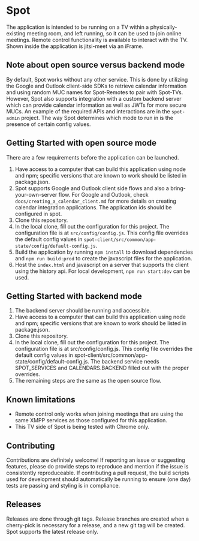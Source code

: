 # Spot

The application is intended to be running on a TV within a physically-existing meeting room, and left running, so it can be used to join online meetings. Remote control functionality is available to interact with the TV. Shown inside the application is jitsi-meet via an iFrame.

## Note about open source versus backend mode
By default, Spot works without any other service. This is done by utilizing the Google and Outlook client-side SDKs to retrieve calendar information and using random MUC names for Spot-Remotes to pair with Spot-TVs. However, Spot also supports integration with a custom backend server which can provide calendar information as well as JWTs for more secure MUCs. An example of the required APIs and interactions are in the `spot-admin` project. The way Spot determines which mode to run in is the presence of certain config values.

## Getting Started with open source mode
There are a few requirements before the application can be launched.
1. Have access to a computer that can build this application using node and npm; specific versions that are known to work should be listed in package.json.
1. Spot supports Google and Outlook client side flows and also a bring-your-own-server flow. For Google and Outlook, check `docs/creating_a_calendar_client.md` for more details on creating calendar integration applications. The application ids should be configured in spot.
1. Clone this repository.
1. In the local clone, fill out the configuration for this project. The configuration file is at `src/config/config.js`. This config file overrides the default config values in `spot-client/src/common/app-state/config/default-config.js`.
1. Build the application by running `npm install` to download dependencies and `npm run build:prod` to create the javascript files for the application.
1. Host the `index.html` and javascript on a server that supports the client using the history api. For local development, `npm run start:dev` can be used.

## Getting Started with backend mode
1. The backend server should be running and accessible. 
1. Have access to a computer that can build this application using node and npm; specific versions that are known to work should be listed in package.json.
1. Clone this repository.
1. In the local clone, fill out the configuration for this project. The configuration file is at src/config/config.js. This config file overrides the default config values in spot-client/src/common/app-state/config/default-config.js. The backend service needs SPOT_SERVICES and CALENDARS.BACKEND filled out with the proper overrides.
1. The remaining steps are the same as the open source flow.
## Known limitations

- Remote control only works when joining meetings that are using the same XMPP services as those configured for this application.
- This TV side of Spot is being tested with Chrome only.

## Contributing
Contributions are definitely welcome! If reporting an issue or suggesting features, please do provide steps to reproduce and mention if the issue is consistently reproduceable. If contributing a pull request, the build scripts used for development should automatically be running to ensure (one day) tests are passing and styling is in compliance.

## Releases
Releases are done through git tags. Release branches are created when a cherry-pick is necessary for a release, and a new git tag will be created. Spot supports the latest release only.
